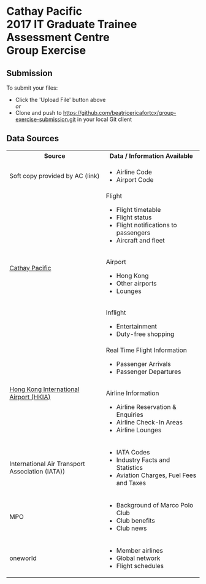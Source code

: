 # Cathay Pacific <br/>2017 IT Graduate Trainee Assessment Centre <br/>Group Exercise


## Submission
To submit your files:
- Click the 'Upload File' button above
<br/>*or* 
- Clone and push to https://github.com/beatricericafortcx/group-exercise-submission.git in your local Git client

## Data Sources

<table>
  <tbody>
    <!-- Row -->
    <tr>
      <th>Source</th>
      <th>Data / Information Available</th>
    </tr>
    <!-- Row -->
    <tr>
      <td>Soft copy provided by AC (link)</td>
      <td>
        <ul>
          <li>Airline Code</li>
          <li>Airport Code</li>
        </ul>
      </td>
    </tr>
    <!-- Row -->
    <tr>
    <td><a href='www.cathaypacific.com'>Cathay Pacific</a></td>
      <td>
        Flight
        <ul>
          <li>Flight timetable</li>
          <li>Flight status</li>
          <li>Flight notifications to passengers</li>
          <li>Aircraft and fleet</li>
        </ul>
        <br/>
        Airport
        <ul>
          <li>Hong Kong</li>
          <li>Other airports</li>
          <li>Lounges</li>
        </ul>
        <br/>
        Inflight
        <ul>
          <li>Entertainment</li>
          <li>Duty-free shopping</li>
        </ul>
      </td>
    </tr>  
    <!-- Row -->
    <tr>
    <td><a href='http://www.hongkongairport.com/'>Hong Kong International Airport (HKIA)</a></td>
      <td>
        Real Time Flight Information
        <ul>
          <li>Passenger Arrivals</li>
          <li>Passenger Departures</li>
        </ul>
        <br/>
        Airline Information
        <ul>
          <li>Airline Reservation &AMP; Enquiries</li>
          <li>Airline Check-In Areas</li>
          <li>Airline Lounges</li>
        </ul>
      </td>
    </tr>
    <!-- Row -->
    <tr>
      <td>International Air Transport Association (IATA))</td>
      <td>
        <ul>
          <li>IATA Codes</li>
          <li>Industry Facts and Statistics</li>
          <li>Aviation Charges, Fuel Fees and Taxes</li>
        </ul>
      </td>
    </tr>
     <!-- Row -->
    <tr>
      <td>MPO</td>
      <td>
        <ul>
          <li>Background of Marco Polo Club</li>
          <li>Club benefits</li>
          <li>Club news</li>
        </ul>
      </td>
    </tr>
    <!-- Row -->
    <tr>
      <td>oneworld</td>
      <td>
        <ul>
          <li>Member airlines</li>
          <li>Global network</li>
          <li>Flight schedules</li>
        </ul>
      </td>
    </tr>
  </tbody>
</table>

